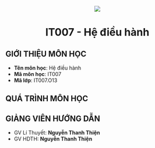 <p align="center">
  <img src="https://github.com/dattrieuK17/CS114.O21/assets/162602719/8d5e7137-a3c7-4108-8c60-6238c1468d2d"> 
</p>

<h1 align="center"><b>IT007 - Hệ điều hành</b></h1>

## GIỚI THIỆU MÔN HỌC
<a name="gioithieumonhoc"></a>
* **Tên môn học**: Hệ điều hành
* **Mã môn học**: IT007
* **Mã lớp**: IT007.O13
## QUÁ TRÌNH MÔN HỌC
## GIẢNG VIÊN HƯỚNG DẪN
<a name="giangvien"></a>
* GV Lí Thuyết: **Nguyễn Thanh Thiện** 
* GV HDTH: **Nguyễn Thanh Thiện** 
